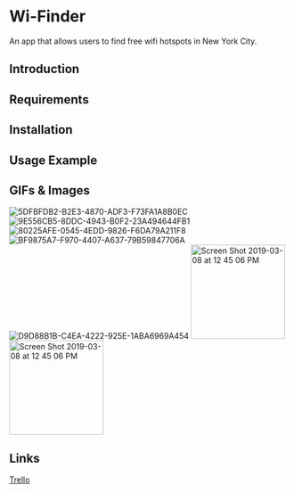 # Wi-Finder
An app that allows users to find free wifi hotspots in New York City.  

## Introduction 


## Requirements

## Installation

## Usage Example

## GIFs & Images
![5DFBFDB2-B2E3-4870-ADF3-F73FA1A8B0EC](https://user-images.githubusercontent.com/43827399/55185987-eb260a00-516b-11e9-9f06-39bee0206487.GIF)
![9E556CB5-8DDC-4943-B0F2-23A494644FB1](https://user-images.githubusercontent.com/43827399/55185989-eb260a00-516b-11e9-9ce6-89a87806beee.GIF)
![80225AFE-0545-4EDD-9826-F6DA79A211F8](https://user-images.githubusercontent.com/43827399/55185990-eb260a00-516b-11e9-9017-bd25c8acd8b6.GIF)
![BF9875A7-F970-4407-A637-79B59847706A](https://user-images.githubusercontent.com/43827399/55185991-eb260a00-516b-11e9-86ff-bdc74971c8ee.GIF)
![D9D88B1B-C4EA-4222-925E-1ABA6969A454](https://user-images.githubusercontent.com/43827399/55185992-eb260a00-516b-11e9-8a59-949c7ab511ae.GIF)
<img width="169" alt="Screen Shot 2019-03-08 at 12 45 06 PM" src="https://user-images.githubusercontent.com/43827399/55129711-837da980-50ee-11e9-9d9a-ba9b346f55fd.jpg">
<img width="169" alt="Screen Shot 2019-03-08 at 12 45 06 PM" src="https://user-images.githubusercontent.com/43827399/55129710-837da980-50ee-11e9-95e1-9b03b0a6bf6b.jpg">

## Links
[Trello](https://trello.com/b/vvdrPeYr/hackathon-wifi-on)
